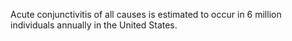 Acute conjunctivitis of all causes is estimated to occur in 6 million individuals annually in the United States.